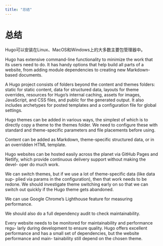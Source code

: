 ```yaml
---
title: "总结"
---
```


# 总结

Hugo可以安装在Linux、MacOS和Windows上的大多数主要包管理器中。

Hugo has extensive command-line functionality to minimize the work that its users need to do. It has handy options that help build all parts of a website, from adding module dependencies to creating new Markdown-based documents.

A Hugo project consists of folders beyond the content and themes folders: static for static content, data for structured data, layouts for theme overrides, resources for Hugo’s internal caching, assets for images, JavaScript, and CSS files, and public for the generated output. It also includes archetypes for posted templates and a configuration file for global settings.

Hugo themes can be added in various ways, the simplest of which is to directly copy a theme to the themes folder. We need to configure these with standard   and theme-specific parameters and file placements before using.

Content can be added as Markdown, theme-specific structured data, or in an overridden HTML template.

Hugo websites can be hosted easily across the planet via GitHub Pages and Netlify, which provide continuous delivery support without making the devel- oper do much work.

We can switch themes, but if we use a lot of theme-specific data (like data sup- plied via params in the configuration), then that work needs to be redone. We should investigate theme switching early on so that we can switch out quickly if the Hugo theme gets abandoned.

We can use Google Chrome’s Lighthouse feature for measuring performance.

We should also do a full dependency audit to check maintainability.

Every website needs to be monitored for maintainability and performance regu- larly during development to ensure quality. Hugo offers excellent performance and has a small set of dependencies, but the website performance and main- tainability still depend on the chosen theme.